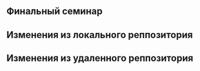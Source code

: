 ## Финальный семинар

## Изменения из локального реппозитория 

## Изменения из удаленного реппозитория
